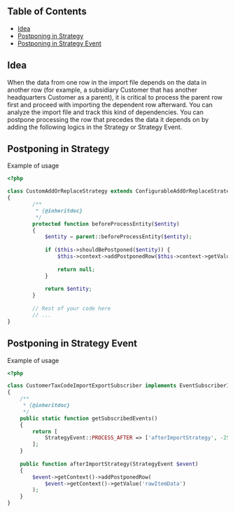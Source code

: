 Table of Contents
-----------------
 - [Idea](#idea)
 - [Postponing in Strategy](#postponing-in-strategy)
 - [Postponing in Strategy Event](#postponing-in-strategy-event)
 
Idea
----
When the data from one row in the import file depends on the data in another row (for example, a subsidiary Customer that has another headquarters Customer as a parent), it is critical to process the parent row first and proceed with importing the dependent row afterward. You can analyze the import file and track this kind of dependencies. You can postpone processing the row that precedes the data it depends on by adding the following logics in the Strategy or Strategy Event.

Postponing in Strategy
----------------------
Example of usage

```php
<?php

class CustomAddOrReplaceStrategy extends ConfigurableAddOrReplaceStrategy
{
        /**
         * {@inheritdoc}
         */
        protected function beforeProcessEntity($entity)
        {
            $entity = parent::beforeProcessEntity($entity);
            
            if ($this->shouldBePostponed($entity)) {
                $this->context->addPostponedRow($this->context->getValue('rawItemData'));
                
                return null;
            }
    
            return $entity;
        }
        
        // Rest of your code here
        // ...
}
```

Postponing in Strategy Event
----------------------------
Example of usage

```php
<?php

class CustomerTaxCodeImportExportSubscriber implements EventSubscriberInterface
{
    /**
     * {@inheritdoc}
     */
    public static function getSubscribedEvents()
    {
        return [
            StrategyEvent::PROCESS_AFTER => ['afterImportStrategy', -255],
        ];
    }
    
    public function afterImportStrategy(StrategyEvent $event)
    {
        $event->getContext()->addPostponedRow(
            $event->getContext()->getValue('rawItemData')
        );
    }
}
```
